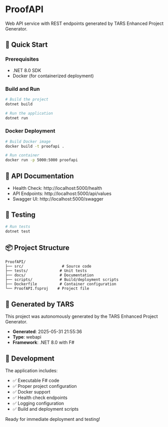 # ProofAPI

Web API service with REST endpoints generated by TARS Enhanced Project Generator.

## 🚀 Quick Start

### Prerequisites
- .NET 8.0 SDK
- Docker (for containerized deployment)

### Build and Run

```bash
# Build the project
dotnet build

# Run the application
dotnet run
```

### Docker Deployment

```bash
# Build Docker image
docker build -t proofapi .

# Run container
docker run -p 5000:5000 proofapi
```

## 📖 API Documentation

- Health Check: http://localhost:5000/health
- API Endpoints: http://localhost:5000/api/values
- Swagger UI: http://localhost:5000/swagger

## 🧪 Testing

```bash
# Run tests
dotnet test
```

## 📦 Project Structure

```
ProofAPI/
├── src/                 # Source code
├── tests/              # Unit tests
├── docs/               # Documentation
├── scripts/            # Build/deployment scripts
├── Dockerfile          # Container configuration
└── ProofAPI.fsproj    # Project file
```

## 🤖 Generated by TARS

This project was autonomously generated by the TARS Enhanced Project Generator.
- **Generated**: 2025-05-31 21:55:36
- **Type**: webapi
- **Framework**: .NET 8.0 with F#

## 🔧 Development

The application includes:
- ✅ Executable F# code
- ✅ Proper project configuration
- ✅ Docker support
- ✅ Health check endpoints
- ✅ Logging configuration
- ✅ Build and deployment scripts

Ready for immediate deployment and testing!
